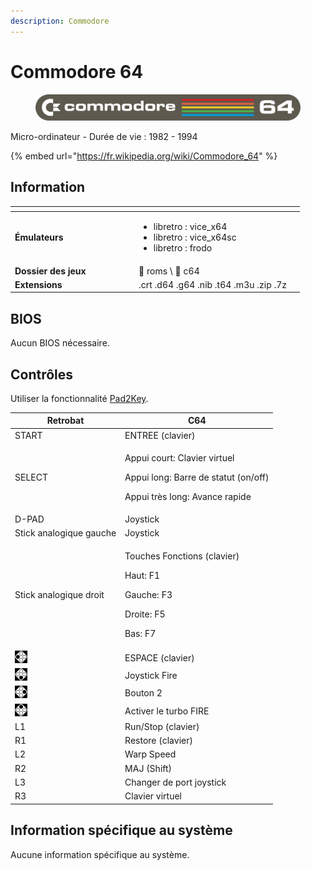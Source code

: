 ```yaml
---
description: Commodore
---
```


# Commodore 64

<div align="left">

<figure><img src="https://raw.githubusercontent.com/fabricecaruso/es-theme-carbon/52ff37c9e265587d006945a2ba695b5a962b3a3d/art/logos/c64.svg" alt=""><figcaption></figcaption></figure>

</div>

Micro-ordinateur - Durée de vie : 1982 - 1994

{% embed url="https://fr.wikipedia.org/wiki/Commodore_64" %}

## Information

<table data-header-hidden><thead><tr><th width="184"></th><th></th><th data-hidden></th></tr></thead><tbody><tr><td><strong>Émulateurs</strong></td><td><ul><li>libretro : vice_x64</li><li>libretro : vice_x64sc</li><li>libretro : frodo</li></ul></td><td></td></tr><tr><td><strong>Dossier des jeux</strong></td><td><span data-gb-custom-inline data-tag="emoji" data-code="1f4c1">📁</span> roms \ <span data-gb-custom-inline data-tag="emoji" data-code="1f4c2">📂</span> c64</td><td></td></tr><tr><td><strong>Extensions</strong></td><td>.crt .d64 .g64 .nib .t64 .m3u .zip .7z</td><td></td></tr></tbody></table>

## BIOS

Aucun BIOS nécessaire.

## Contrôles

Utiliser la fonctionnalité [Pad2Key](../../../../controleurs/pad2key.md).

| Retrobat                                          | C64                                                                                                                   |
| ------------------------------------------------- | --------------------------------------------------------------------------------------------------------------------- |
| START                                             | ENTREE (clavier)                                                                                                      |
| SELECT                                            | <p>Appui court: Clavier virtuel </p><p>Appui long: Barre de statut (on/off) </p><p>Appui très long: Avance rapide</p> |
| D-PAD                                             | Joystick                                                                                                              |
| Stick analogique gauche                           | Joystick                                                                                                              |
| Stick analogique droit                            | <p>Touches Fonctions (clavier) </p><p>Haut: F1 </p><p>Gauche: F3 </p><p>Droite: F5 </p><p>Bas: F7</p>                 |
| ![](<../../../../.gitbook/assets/image (32).png>) | ESPACE (clavier)                                                                                                      |
| ![](<../../../../.gitbook/assets/image (19).png>) | Joystick Fire                                                                                                         |
| ![](<../../../../.gitbook/assets/image (6).png>)  | Bouton 2                                                                                                              |
| ![](<../../../../.gitbook/assets/image (34).png>) | Activer le turbo FIRE                                                                                                 |
| L1                                                | Run/Stop (clavier)                                                                                                    |
| R1                                                | Restore (clavier)                                                                                                     |
| L2                                                | Warp Speed                                                                                                            |
| R2                                                | MAJ (Shift)                                                                                                           |
| L3                                                | Changer de port joystick                                                                                              |
| R3                                                | Clavier virtuel                                                                                                       |

## Information spécifique au système

Aucune information spécifique au système.

